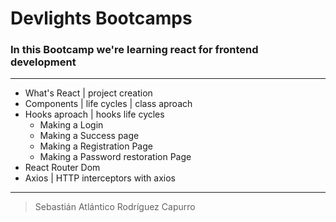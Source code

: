# Devlights Bootcamps

### In this Bootcamp we're learning react for frontend development

---

* What's React | project creation
* Components | life cycles | class aproach
* Hooks aproach | hooks life cycles
  * Making a Login
  * Making a Success page
  * Making a Registration Page
  * Making a Password restoration Page
* React Router Dom
* Axios | HTTP interceptors with axios

---

> Sebastián Atlántico Rodríguez Capurro